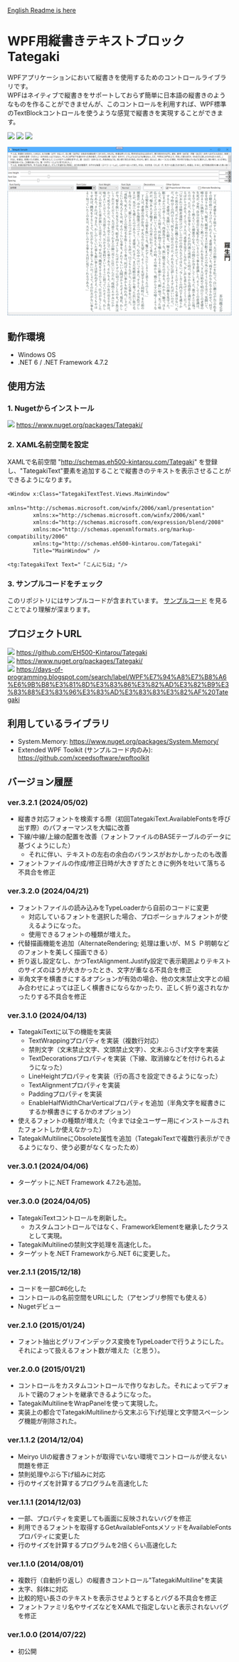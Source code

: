 [English Readme is here](https://github.com/EH500-Kintarou/Tategaki/blob/master/README-en.md)

# WPF用縦書きテキストブロック Tategaki

WPFアプリケーションにおいて縦書きを使用するためのコントロールライブラリです。  
WPFはネイティブで縦書きをサポートしておらず簡単に日本語の縦書きのようなものを作ることができませんが、このコントロールを利用すれば、WPF標準のTextBlockコントロールを使うような感覚で縦書きを実現することができます。

![](https://img.shields.io/badge/Nuget-3.2.1-blue?logo=nuget&style=plastic)
![](https://img.shields.io/badge/.NET_Framework-4.7.2-orange?logo=.net&style=plastic)
![](https://img.shields.io/badge/.NET-6-orange?logo=.net&style=plastic)

![Screenshot of Tategaki](https://raw.githubusercontent.com/EH500-Kintarou/Tategaki/master/Images/SampleScreenshot.png)

## 動作環境

- Windows OS
- .NET 6 / .NET Framework 4.7.2

## 使用方法
### 1. Nugetからインストール
![](https://img.shields.io/badge/Nuget-3.2.1-blue?logo=nuget&style=plastic) https://www.nuget.org/packages/Tategaki/

### 2. XAML名前空間を設定
XAMLで名前空間 "http://schemas.eh500-kintarou.com/Tategaki" を登録し、"TategakiText"要素を追加することで縦書きのテキストを表示させることができるようになります。
```xaml
<Window x:Class="TategakiTextTest.Views.MainWindow"
        xmlns="http://schemas.microsoft.com/winfx/2006/xaml/presentation"
        xmlns:x="http://schemas.microsoft.com/winfx/2006/xaml"
        xmlns:d="http://schemas.microsoft.com/expression/blend/2008"
        xmlns:mc="http://schemas.openxmlformats.org/markup-compatibility/2006"
        xmlns:tg="http://schemas.eh500-kintarou.com/Tategaki"
        Title="MainWindow" />
```
```xaml
<tg:TategakiText Text="「こんにちは」"/>
```

### 3. サンプルコードをチェック
このリポジトリにはサンプルコードが含まれています。 [サンプルコード](https://github.com/EH500-Kintarou/Tategaki/tree/master/TategakiSample) を見ることでより理解が深まります。

## プロジェクトURL
![](https://img.shields.io/badge/Github-3.2.1-green?logo=github&style=plastic) https://github.com/EH500-Kintarou/Tategaki  
![](https://img.shields.io/badge/Nuget-3.2.1-blue?logo=nuget&style=plastic) https://www.nuget.org/packages/Tategaki/  
![](https://img.shields.io/badge/Blogger-3.2.1-orange?logo=blogger&style=plastic) https://days-of-programming.blogspot.com/search/label/WPF%E7%94%A8%E7%B8%A6%E6%9B%B8%E3%81%8D%E3%83%86%E3%82%AD%E3%82%B9%E3%83%88%E3%83%96%E3%83%AD%E3%83%83%E3%82%AF%20Tategaki

## 利用しているライブラリ
- System.Memory: https://www.nuget.org/packages/System.Memory/
- Extended WPF Toolkit (サンプルコード内のみ): https://github.com/xceedsoftware/wpftoolkit

## バージョン履歴
### ver.3.2.1 (2024/05/02)
- 縦書き対応フォントを検索する際（初回TategakiText.AvailableFontsを呼び出す際）のパフォーマンスを大幅に改善
- 下線/中線/上線の配置を改善（フォントファイルのBASEテーブルのデータに基づくようにした）
  - それに伴い、テキストの左右の余白のバランスがおかしかったのも改善
- フォントファイルの作成/修正日時が大きすぎたときに例外を吐いて落ちる不具合を修正

### ver.3.2.0 (2024/04/21)
- フォントファイルの読み込みをTypeLoaderから自前のコードに変更
  - 対応しているフォントを選択した場合、プロポーショナルフォントが使えるようになった。
  - 使用できるフォントの種類が増えた。
- 代替描画機能を追加（AlternateRendering; 処理は重いが、ＭＳ Ｐ明朝などのフォントを美しく描画できる）
- 折り返し設定なし、かつTextAlignment.Justify設定で表示範囲よりテキストのサイズのほうが大きかったとき、文字が重なる不具合を修正
- 半角文字を横書きにするオプションが有効の場合、他の文末禁止文字との組み合わせによっては正しく横書きにならなかったり、正しく折り返されなかったりする不具合を修正

### ver.3.1.0 (2024/04/13)
- TategakiTextに以下の機能を実装
  - TextWrappingプロパティを実装（複数行対応）
  - 禁則文字（文末禁止文字、文頭禁止文字）、文末ぶらさげ文字を実装
  - TextDecorationsプロパティを実装（下線、取消線などを付けられるようになった）
  - LineHeightプロパティを実装（行の高さを設定できるようになった）
  - TextAlignmentプロパティを実装
  - Paddingプロパティを実装
  - EnableHalfWidthCharVerticalプロパティを追加（半角文字を縦書きにするか横書きにするかのオプション）
- 使えるフォントの種類が増えた（今までは全ユーザー用にインストールされたフォントしか使えなかった）
- TategakiMultilineにObsolete属性を追加（TategakiTextで複数行表示ができるようになり、使う必要がなくなったため）

### ver.3.0.1 (2024/04/06)
- ターゲットに.NET Framework 4.7.2も追加。

### ver.3.0.0 (2024/04/05)
- TategakiTextコントロールを刷新した。
  - カスタムコントロールではなく、FrameworkElementを継承したクラスとして実現。
- TategakiMultilineの禁則文字処理を高速化した。
- ターゲットを.NET Frameworkから.NET 6に変更した。

### ver.2.1.1 (2015/12/18)
- コードを一部C#6化した
- コントロールの名前空間をURLにした（アセンブリ参照でも使える）
- Nugetデビュー

### ver.2.1.0 (2015/01/24)
- フォント抽出とグリフインデックス変換をTypeLoaderで行うようにした。それによって扱えるフォント数が増えた（と思う）。

### ver.2.0.0 (2015/01/21)
- コントロールをカスタムコントロールで作りなおした。それによってデフォルトで親のフォントを継承できるようになった。
- TategakiMultilineをWrapPanelを使って実現した。
- 実装上の都合でTategakiMultilineから文末ぶら下げ処理と文字間スペーシング機能が削除された。

### ver.1.1.2 (2014/12/04)
- Meiryo UIの縦書きフォントが取得でいない環境でコントロールが使えない問題を修正
- 禁則処理やぶら下げ組みに対応
- 行のサイズを計算するプログラムを高速化した

### ver.1.1.1 (2014/12/03)
- 一部、プロパティを変更しても画面に反映されないバグを修正
- 利用できるフォントを取得するGetAvailableFontsメソッドをAvailableFontsプロパティに変更した
- 行のサイズを計算するプログラムを2倍くらい高速化した

### ver.1.1.0 (2014/08/01)
- 複数行（自動折り返し）の縦書きコントロール"TategakiMultiline"を実装
- 太字、斜体に対応
- 比較的短い長さのテキストを表示させようとするとバグる不具合を修正
- フォントファミリ名やサイズなどをXAMLで指定しないと表示されないバグを修正

### ver.1.0.0 (2014/07/22)
- 初公開
